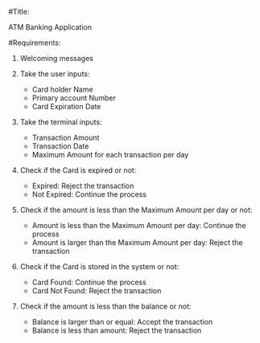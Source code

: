 #Title:

ATM Banking Application

#Requirements:

1. Welcoming messages

2. Take the user inputs:
	- Card holder Name
	- Primary account Number
	- Card Expiration Date
	
3. Take the terminal inputs:
   	- Transaction Amount
	- Transaction Date
	- Maximum Amount for each transaction per day
	
4. Check if the Card is expired or not:
   	- Expired: Reject the transaction 
	- Not Expired: Continue the process

6. Check if the amount is less than the Maximum Amount per day or not:
	- Amount is less than the Maximum Amount per day: Continue the process  
	- Amount is larger than the Maximum Amount per day: Reject the transaction 
	
7. Check if the Card is stored in the system or not:
	- Card Found: Continue the process 
	- Card Not Found: Reject the transaction 	
	
8. Check if the amount is less than the balance or not:
	- Balance is larger than or equal: Accept the transaction 
	- Balance is less than amount: Reject the transaction 